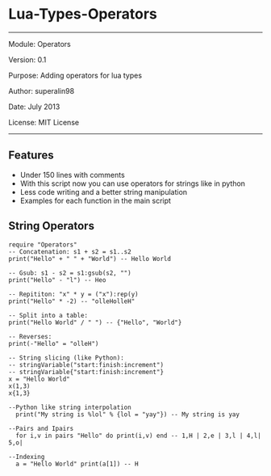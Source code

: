 Lua-Types-Operators
===================
_______________________________________________________________
Module: Operators

Version: 0.1

Purpose: Adding operators for lua types

Author: superalin98

Date: July 2013

License: MIT License
_______________________________________________________________

Features
--------

- Under 150 lines with comments
- With this script now you can use operators for strings like in python
- Less code writing and a better string manipulation
- Examples for each function in the main script


String Operators
--------

    require "Operators"
    -- Concatenation: s1 + s2 = s1..s2
    print("Hello" + " " + "World") -- Hello World
    
    -- Gsub: s1 - s2 = s1:gsub(s2, "")
    print("Hello" - "l") -- Heo
    
    -- Repititon: "x" * y = ("x"):rep(y)
    print("Hello" * -2) -- "olleHolleH"
    
    -- Split into a table:
    print("Hello World" / " ") -- {"Hello", "World"}
    
    -- Reverses:
    print(-"Hello" = "olleH")
    
    -- String slicing (like Python):
    -- stringVariable("start:finish:increment")
    -- stringVariable{"start:finish:increment"}
    x = "Hello World"
    x(1,3)
    x{1,3}
    
    --Python like string interpolation
      print("My string is %lol" % {lol = "yay"}) -- My string is yay
    
    --Pairs and Ipairs
      for i,v in pairs "Hello" do print(i,v) end -- 1,H | 2,e | 3,l | 4,l| 5,o|

    --Indexing
      a = "Hello World" print(a[1]) -- H
      
      
      

